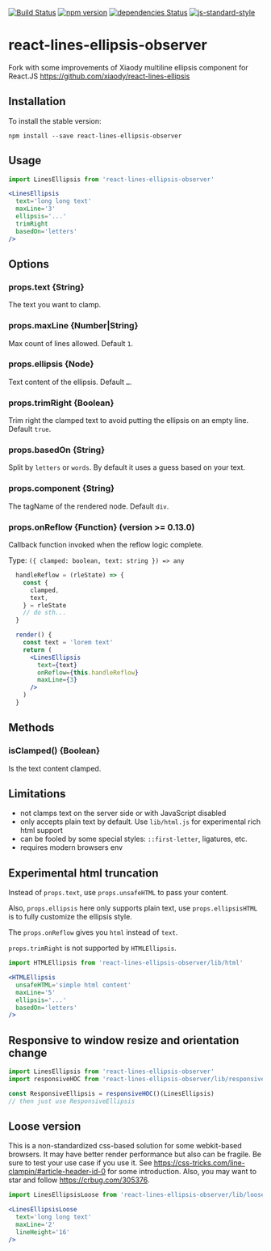 [![Build Status](https://travis-ci.org/ramirezcgn/react-lines-ellipsis-observer.svg?branch=master)](https://travis-ci.org/ramirezcgn/react-lines-ellipsis-observer)
[![npm version](https://badge.fury.io/js/react-lines-ellipsis-observer.svg)](https://www.npmjs.com/package/react-lines-ellipsis-observer)
[![dependencies Status](https://david-dm.org/ramirezcgn/react-lines-ellipsis-observer.svg)](https://david-dm.org/ramirezcgn/react-lines-ellipsis-observer)
[![js-standard-style](https://img.shields.io/badge/code%20style-standard-brightgreen.svg)](https://standardjs.com/)

# react-lines-ellipsis-observer

Fork with some improvements of Xiaody multiline ellipsis component for React.JS https://github.com/xiaody/react-lines-ellipsis

## Installation

To install the stable version:

```
npm install --save react-lines-ellipsis-observer
```

## Usage

```jsx
import LinesEllipsis from 'react-lines-ellipsis-observer'

<LinesEllipsis
  text='long long text'
  maxLine='3'
  ellipsis='...'
  trimRight
  basedOn='letters'
/>
```

## Options

### props.text {String}

The text you want to clamp.

### props.maxLine {Number|String}

Max count of lines allowed. Default `1`.

### props.ellipsis {Node}

Text content of the ellipsis. Default `…`.

### props.trimRight {Boolean}

Trim right the clamped text to avoid putting the ellipsis on an empty line. Default `true`.

### props.basedOn {String}

Split by `letters` or `words`. By default it uses a guess based on your text.

### props.component {String}

The tagName of the rendered node. Default `div`.

### props.onReflow {Function} (version >= 0.13.0)

Callback function invoked when the reflow logic complete.

Type: `({ clamped: boolean, text: string }) => any`

```jsx
  handleReflow = (rleState) => {
    const {
      clamped,
      text,
    } = rleState
    // do sth...
  }

  render() {
    const text = 'lorem text'
    return (
      <LinesEllipsis
        text={text}
        onReflow={this.handleReflow}
        maxLine={3}
      />
    )
  }
```

## Methods

### isClamped() {Boolean}

Is the text content clamped.

## Limitations

- not clamps text on the server side or with JavaScript disabled
- only accepts plain text by default. Use `lib/html.js` for experimental rich html support
- can be fooled by some special styles: `::first-letter`, ligatures, etc.
- requires modern browsers env

## Experimental html truncation

Instead of `props.text`, use `props.unsafeHTML` to pass your content.

Also, `props.ellipsis` here only supports plain text,
use `props.ellipsisHTML` is to fully customize the ellipsis style.

The `props.onReflow` gives you `html` instead of `text`.

`props.trimRight` is not supported by `HTMLEllipsis`.

```jsx
import HTMLEllipsis from 'react-lines-ellipsis-observer/lib/html'

<HTMLEllipsis
  unsafeHTML='simple html content'
  maxLine='5'
  ellipsis='...'
  basedOn='letters'
/>
```

## Responsive to window resize and orientation change
```js
import LinesEllipsis from 'react-lines-ellipsis-observer'
import responsiveHOC from 'react-lines-ellipsis-observer/lib/responsiveHOC'

const ResponsiveEllipsis = responsiveHOC()(LinesEllipsis)
// then just use ResponsiveEllipsis
```

## Loose version

This is a non-standardized css-based solution for some webkit-based browsers.
It may have better render performance but also can be fragile.
Be sure to test your use case if you use it.
See https://css-tricks.com/line-clampin/#article-header-id-0 for some introduction.
Also, you may want to star and follow https://crbug.com/305376.

```jsx
import LinesEllipsisLoose from 'react-lines-ellipsis-observer/lib/loose'

<LinesEllipsisLoose
  text='long long text'
  maxLine='2'
  lineHeight='16'
/>
```
